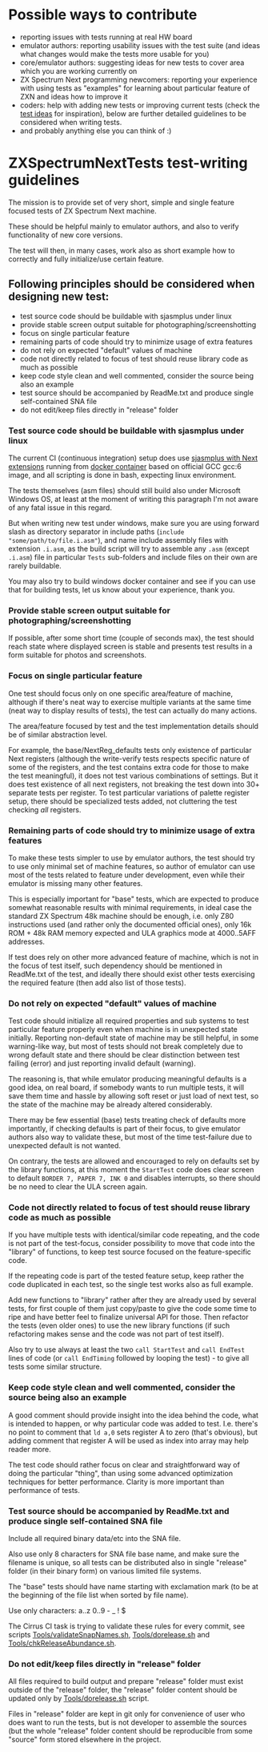 # Possible ways to contribute

* reporting issues with tests running at real HW board
* emulator authors: reporting usability issues with the test suite (and ideas what changes would make the tests more usable for you)
* core/emulator authors: suggesting ideas for new tests to cover area which you are working currently on
* ZX Spectrum Next programming newcomers: reporting your experience with using tests as "examples" for learning about particular feature of ZXN and ideas how to improve it
* coders: help with adding new tests or improving current tests (check the [test ideas](TestIdeas.txt) for inspiration), below are further detailed guidelines to be considered when writing tests.
* and probably anything else you can think of :)

# ZXSpectrumNextTests test-writing guidelines

The mission is to provide set of very short, simple and single feature focused tests of ZX Spectrum Next machine.

These should be helpful mainly to emulator authors, and also to verify functionality of new core versions.

The test will then, in many cases, work also as short example how to correctly and fully initialize/use certain feature.

## Following principles should be considered when designing new test:

* test source code should be buildable with sjasmplus under linux
* provide stable screen output suitable for photographing/screenshotting
* focus on single particular feature
* remaining parts of code should try to minimize usage of extra features
* do not rely on expected "default" values of machine
* code not directly related to focus of test should reuse library code as much as possible
* keep code style clean and well commented, consider the source being also an example
* test source should be accompanied by ReadMe.txt and produce single self-contained SNA file
* do not edit/keep files directly in "release" folder

### Test source code should be buildable with sjasmplus under linux

The current CI (continuous integration) setup does use [sjasmplus with Next extensions](https://github.com/ped7g/sjasmplus/tree/ped-master) running from [docker container](Tools/CI/Dockerfile) based on official GCC gcc:6 image, and all scripting is done in bash, expecting linux environment.

The tests themselves (asm files) should still build also under Microsoft Windows OS, at least at the moment of writing this paragraph I'm not aware of any fatal issue in this regard.

But when writing new test under windows, make sure you are using forward slash as directory separator in include paths (`include "some/path/to/file.i.asm"`), and name include assembly files with extension `.i.asm`, as the build script will try to assemble any `.asm` (except `.i.asm`) file in particular `Tests` sub-folders and include files on their own are
rarely buildable.

You may also try to build windows docker container and see if you can use that for building tests, let us know about your experience, thank you.

### Provide stable screen output suitable for photographing/screenshotting

If possible, after some short time (couple of seconds max), the test should reach state where displayed screen is stable and presents test results in a form suitable for photos and screenshots.

### Focus on single particular feature

One test should focus only on one specific area/feature of machine, although if there's neat way to exercise multiple variants at the same time (neat way to display results of tests), the test can actually do many actions.

The area/feature focused by test and the test implementation details should be of similar abstraction level.

For example, the base/NextReg_defaults tests only existence of particular Next registers (although the write-verify tests respects specific nature of some of the registers, and the test contains extra code for those to make the test meaningful), it does not test various combinations of settings. But it does test existence of all next registers, not breaking the test down into 30+ separate tests per register. To test particular variations of palette register setup, there should be specialized tests added, not cluttering the test checking _all_ registers.

### Remaining parts of code should try to minimize usage of extra features

To make these tests simpler to use by emulator authors, the test should try to use only minimal set of machine features, so author of emulator can use most of the tests related to feature under development, even while their emulator is missing many other features.

This is especially important for "base" tests, which are expected to produce somewhat reasonable results with minimal requirements, in ideal case the standard ZX Spectrum 48k machine should be enough, i.e. only Z80 instructions used (and rather only the documented official ones), only 16k ROM + 48k RAM memory expected and ULA graphics mode at $4000..$5AFF addresses.

If test does rely on other more advanced feature of machine, which is not in the focus of test itself, such dependency should be mentioned in ReadMe.txt of the test, and ideally there should exist other tests exercising the required feature (then add also list of those tests).

### Do not rely on expected "default" values of machine

Test code should initialize all required properties and sub systems to test particular feature properly even when machine is in unexpected state initially. Reporting non-default state of machine may be still helpful, in some warning-like way, but most of tests should not break completely due to wrong default state and there should be clear distinction between test failing (error) and just reporting invalid default (warning).

The reasoning is, that while emulator producing meaningful defaults is a good idea, on real board, if somebody wants to run multiple tests, it will save them time and hassle by allowing soft reset or just load of next test, so the state of the machine may be already altered considerably.

There may be few essential (base) tests treating check of defaults more importantly, if checking defaults is part of their focus, to give emulator authors also way to validate these, but most of the time test-failure due to unexpected default is not wanted.

On contrary, the tests are allowed and encouraged to rely on defaults set by the library functions, at this moment the `StartTest` code does clear screen to default `BORDER 7, PAPER 7, INK 0` and disables interrupts, so there should be no need to clear the ULA screen again.

### Code not directly related to focus of test should reuse library code as much as possible

If you have multiple tests with identical/similar code repeating, and the code is not part of the test-focus, consider possibility to move that code into the "library" of functions, to keep test source focused on the feature-specific code.

If the repeating code is part of the tested feature setup, keep rather the code duplicated in each test, so the single test works also as full example.

Add new functions to "library" rather after they are already used by several tests, for first couple of them just copy/paste to give the code some time to ripe and have better feel to finalize universal API for those. Then refactor the tests (even older ones) to use the new library functions (if such refactoring makes sense and the code was not part of test itself).

Also try to use always at least the two `call StartTest` and `call EndTest` lines of code (or `call EndTiming` followed by looping the test) - to give all tests some similar structure.

### Keep code style clean and well commented, consider the source being also an example

A good comment should provide insight into the idea behind the code, what is intended to happen, or why particular code was added to test. I.e. there's no point to comment that `ld a,0` sets register A to zero (that's obvious), but adding comment that register A will be used as index into array may help reader more.

The test code should rather focus on clear and straightforward way of doing the particular "thing", than using some advanced optimization techniques for better performance. Clarity is more important than performance of tests.

### Test source should be accompanied by ReadMe.txt and produce single self-contained SNA file

Include all required binary data/etc into the SNA file.

Also use only 8 characters for SNA file base name, and make sure the filename is unique, so all tests can be distributed also in single "release" folder (in their binary form) on various limited file systems.

The "base" tests should have name starting with exclamation mark (to be at the beginning of the file list when sorted by file name).

Use only characters: a..z 0..9 - _ ! $

The Cirrus CI task is trying to validate these rules for every commit, see scripts [Tools/validateSnapNames.sh](Tools/validateSnapNames.sh), [Tools/dorelease.sh](Tools/dorelease.sh) and [Tools/chkReleaseAbundance.sh](Tools/chkReleaseAbundance.sh).

### Do not edit/keep files directly in "release" folder

All files required to build output and prepare "release" folder must exist outside of the "release" folder, the "release" folder content should be updated only by [Tools/dorelease.sh](Tools/dorelease.sh) script.

Files in "release" folder are kept in git only for convenience of user who does want to run the tests, but is not developer to assemble the sources (but the whole "release" folder content should be reproducible from some "source" form stored elsewhere in the project.
